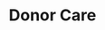---
path: "/team/code-stachler"
order: 8
name: "Cody Stachler"
title: "Donor Care"
photo: "/images/volunteers/cody.jpg"
facebook: "https://www.facebook.com/cody.stachler"
twitter: "https://twitter.com/CodyStachler10"
instagram: "https://instagram.com/cstachler/"
---
